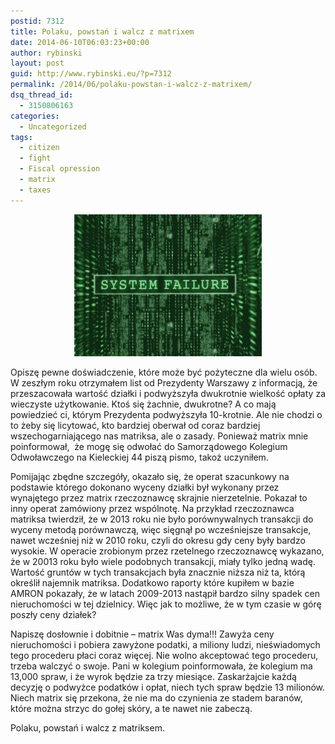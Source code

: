 ```yaml
---
postid: 7312
title: Polaku, powstań i walcz z matrixem
date: 2014-06-10T06:03:23+00:00
author: rybinski
layout: post
guid: http://www.rybinski.eu/?p=7312
permalink: /2014/06/polaku-powstan-i-walcz-z-matrixem/
dsq_thread_id:
  - 3150806163
categories:
  - Uncategorized
tags:
  - citizen
  - fight
  - Fiscal opression
  - matrix
  - taxes
---
```

<p style="text-align: center;">
  <a href="/uploads/2014/06/matrix.jpg"><img class="wp-image-7314 aligncenter" title="matrix" src="/uploads/2014/06/matrix-300x227.jpg" alt="" width="300" height="227" /></a>
</p>

Opiszę pewne doświadczenie, które może być pożyteczne dla wielu osób. W zeszłym roku otrzymałem list od Prezydenty Warszawy z informacją, że przeszacowała wartość działki i podwyższyła dwukrotnie wielkość opłaty za wieczyste użytkowanie. Ktoś się żachnie, dwukrotne? A co mają powiedzieć ci, którym Prezydenta podwyższyła 10-krotnie. Ale nie chodzi o to żeby się licytować, kto bardziej oberwał od coraz bardziej wszechogarniającego nas matriksa, ale o zasady. Ponieważ matrix mnie poinformował,  że mogę się odwołać do Samorządowego Kolegium Odwoławczego na Kieleckiej 44 piszą pismo, takoż uczyniłem.

Pomijając zbędne szczegóły, okazało się, że operat szacunkowy na podstawie którego dokonano wyceny działki był wykonany przez wynajętego przez matrix rzeczoznawcę skrajnie nierzetelnie. Pokazał to inny operat zamówiony przez wspólnotę. Na przykład rzeczoznawca matriksa twierdził, że w 2013 roku nie było porównywalnych transakcji do wyceny metodą porównawczą, więc sięgnął po wcześniejsze transakcje, nawet wcześniej niż w 2010 roku, czyli do okresu gdy ceny były bardzo wysokie. W operacie zrobionym przez rzetelnego rzeczoznawcę wykazano, że w 20013 roku było wiele podobnych transakcji, miały tylko jedną wadę. Wartość gruntów w tych transakcjach była znacznie niższa niż ta, którą określił najemnik matriksa. Dodatkowo raporty które kupiłem w bazie AMRON pokazały, że w latach 2009-2013 nastąpił bardzo silny spadek cen nieruchomości w tej dzielnicy. Więc jak to możliwe, że w tym czasie w górę poszły ceny działek?

Napiszę dosłownie i dobitnie – matrix Was dyma!!! Zawyża ceny nieruchomości i pobiera zawyżone podatki, a miliony ludzi, nieświadomych tego procederu płaci coraz więcej. Nie wolno akceptować tego procederu, trzeba walczyć o swoje. Pani w kolegium poinformowała, że kolegium ma 13,000 spraw, i że wyrok będzie za trzy miesiące. Zaskarżajcie każdą decyzję o podwyżce podatków i opłat, niech tych spraw będzie 13 milionów. Niech matrix się przekona, że nie ma do czynienia ze stadem baranów, które można strzyc do gołej skóry, a te nawet nie zabeczą.

Polaku, powstań i walcz z matriksem.

 
